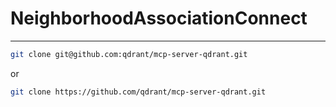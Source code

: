 # NeighborhoodAssociationConnect
---

```bash
git clone git@github.com:qdrant/mcp-server-qdrant.git
```

or

```bash
git clone https://github.com/qdrant/mcp-server-qdrant.git
```
